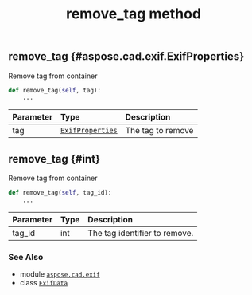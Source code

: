 ﻿---
title: remove_tag method
second_title: Aspose.CAD for Python via .NET API References
description: 
type: docs
weight: 20
url: /aspose.cad.exif/exifdata/remove_tag/
is_root: false
---

## remove_tag {#aspose.cad.exif.ExifProperties}

Remove tag from container



```python
def remove_tag(self, tag):
    ...
```


| Parameter | Type | Description |
| :- | :- | :- |
| tag | [`ExifProperties`](/cad/python-net/aspose.cad.exif/exifproperties) | The tag to remove |


## remove_tag {#int}

Remove tag from container



```python
def remove_tag(self, tag_id):
    ...
```


| Parameter | Type | Description |
| :- | :- | :- |
| tag_id | int | The tag identifier to remove. |



### See Also
* module [`aspose.cad.exif`](../../)
* class [`ExifData`](/cad/python-net/aspose.cad.exif/exifdata)
